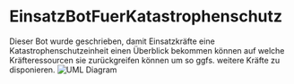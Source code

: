 # EinsatzBotFuerKatastrophenschutz

Dieser Bot wurde geschrieben, damit Einsatzkräfte eine Katastrophenschutzeinheit einen Überblick bekommen können auf welche Kräfteressourcen sie zurückgreifen können um so ggfs. weitere Kräfte zu disponieren.
![UML Diagram](UML_Diagram.png "UML Diagram")
